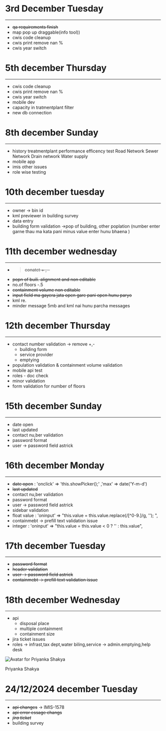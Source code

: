 # 3rd December Tuesday

---

- ~~qa requirements finish~~
- map pop up draggable(info tool))
- cwis code cleanup
- cwis print remove nan %
- cwis year switch

# 5th december Thursday

---

- cwis code cleanup
- cwis print remove nan %
- cwis year switch
- mobile dev
- capacity in tratmentplant filter
- new db connection

# 8th december Sunday

---

* history
  treatmentplant
  performance efficency test
  Road Network
  Sewer Network
  Drain network
  Water supply
* mobile app
* imis other issues
* role wise testing

# 10th december tuesday

---

- owner -> bin id
- kml previewer in building survey
- data entry
- building form validation ->pop of building, other poplation (number enter garne thau ma kata pani minus value enter hunu bhaena )

# 11th december wednesday

---

- > ~~conatct  + , -~~
  >
- ~~popn of buili. alignment and non editable~~
- no.of floors -.5
- ~~containment volume non editable~~
- ~~input field ma gayera jata open gare pani open hunu paryo~~
- kml re.
- minder message 5mb and kml nai hunu parcha messages

# 12th december Thursday

---

- contact number validation -> remove +,-
  - building form
  - service provider
  - emptying
- population validation & containment volume validation
- mobile api test
- roles - doc check
- minor validation
- form validation for number of floors

# 15th december Sunday

---

- date open
- last updated
- contact nu,ber validation
- password format
- user -> password field astrick

# 16th december Monday

---

- ~~date open~~ :  'onclick' => 'this.showPicker();' ,'max' => date('Y-m-d')
- ~~last updated~~
- contact nu,ber validation
- password format
- user -> password field astrick
- sidebar validation
- float value : 'oninput' => "this.value = this.value.replace(/[^0-9.]/g, ''); ",
- containmebt -> prefill text validation issue
- integer : 'oninput' => "this.value = this.value < 0 ? '' : this.value",

# 17th december Tuesday

---

- ~~password format~~
- ~~header validation~~
- ~~user -> password field astrick~~
- ~~containmebt -> prefill text validation issue~~

# 18th december Wednesday

---

* api
  - disposal place
  - multiple containment
  - containment size
* jira ticket issues
* roles -> infrast,tax dept,water biling,service -> admin.emptying,help desk

![Avatar for Priyanka Shakya](https://avatars.githubusercontent.com/u/e?email=100750349%2Bpriyankas9%40users.noreply.github.com&s=64)

Priyanka Shakya


# 24/12/2024 december Tuesday 

---

- ~~api changes~~ -> IMIS-1578
- ~~api error essage changs~~ 
- *~~jira ticket~~*
- building survey
